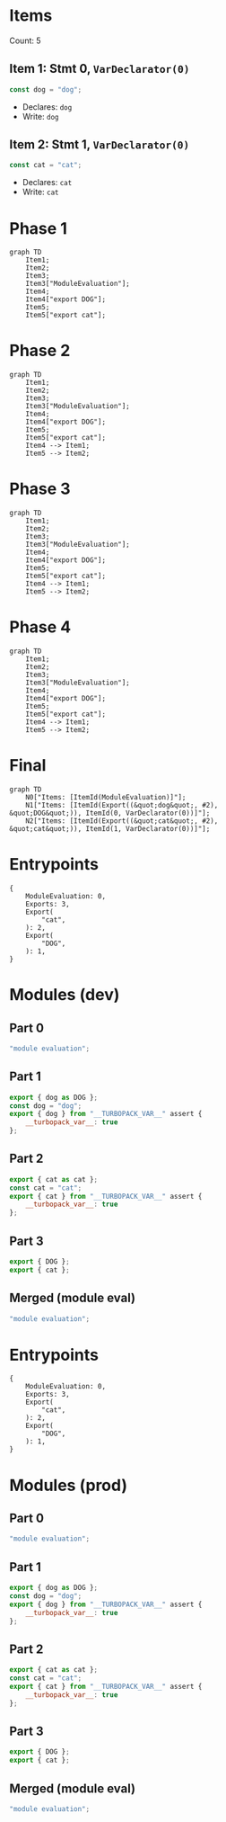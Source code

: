 # Items

Count: 5

## Item 1: Stmt 0, `VarDeclarator(0)`

```js
const dog = "dog";

```

- Declares: `dog`
- Write: `dog`

## Item 2: Stmt 1, `VarDeclarator(0)`

```js
const cat = "cat";

```

- Declares: `cat`
- Write: `cat`

# Phase 1
```mermaid
graph TD
    Item1;
    Item2;
    Item3;
    Item3["ModuleEvaluation"];
    Item4;
    Item4["export DOG"];
    Item5;
    Item5["export cat"];
```
# Phase 2
```mermaid
graph TD
    Item1;
    Item2;
    Item3;
    Item3["ModuleEvaluation"];
    Item4;
    Item4["export DOG"];
    Item5;
    Item5["export cat"];
    Item4 --> Item1;
    Item5 --> Item2;
```
# Phase 3
```mermaid
graph TD
    Item1;
    Item2;
    Item3;
    Item3["ModuleEvaluation"];
    Item4;
    Item4["export DOG"];
    Item5;
    Item5["export cat"];
    Item4 --> Item1;
    Item5 --> Item2;
```
# Phase 4
```mermaid
graph TD
    Item1;
    Item2;
    Item3;
    Item3["ModuleEvaluation"];
    Item4;
    Item4["export DOG"];
    Item5;
    Item5["export cat"];
    Item4 --> Item1;
    Item5 --> Item2;
```
# Final
```mermaid
graph TD
    N0["Items: [ItemId(ModuleEvaluation)]"];
    N1["Items: [ItemId(Export((&quot;dog&quot;, #2), &quot;DOG&quot;)), ItemId(0, VarDeclarator(0))]"];
    N2["Items: [ItemId(Export((&quot;cat&quot;, #2), &quot;cat&quot;)), ItemId(1, VarDeclarator(0))]"];
```
# Entrypoints

```
{
    ModuleEvaluation: 0,
    Exports: 3,
    Export(
        "cat",
    ): 2,
    Export(
        "DOG",
    ): 1,
}
```


# Modules (dev)
## Part 0
```js
"module evaluation";

```
## Part 1
```js
export { dog as DOG };
const dog = "dog";
export { dog } from "__TURBOPACK_VAR__" assert {
    __turbopack_var__: true
};

```
## Part 2
```js
export { cat as cat };
const cat = "cat";
export { cat } from "__TURBOPACK_VAR__" assert {
    __turbopack_var__: true
};

```
## Part 3
```js
export { DOG };
export { cat };

```
## Merged (module eval)
```js
"module evaluation";

```
# Entrypoints

```
{
    ModuleEvaluation: 0,
    Exports: 3,
    Export(
        "cat",
    ): 2,
    Export(
        "DOG",
    ): 1,
}
```


# Modules (prod)
## Part 0
```js
"module evaluation";

```
## Part 1
```js
export { dog as DOG };
const dog = "dog";
export { dog } from "__TURBOPACK_VAR__" assert {
    __turbopack_var__: true
};

```
## Part 2
```js
export { cat as cat };
const cat = "cat";
export { cat } from "__TURBOPACK_VAR__" assert {
    __turbopack_var__: true
};

```
## Part 3
```js
export { DOG };
export { cat };

```
## Merged (module eval)
```js
"module evaluation";

```
